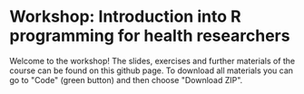 # Workshop: Introduction into R programming for health researchers


Welcome to the workshop! The slides, exercises and further materials of the course can be found on this github page. To download all materials you can go to "Code" (green button) and then choose "Download ZIP".
